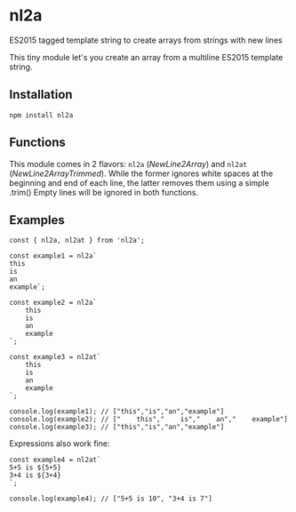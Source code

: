 # nl2a
ES2015 tagged template string to create arrays from strings with new lines

This tiny module let's you create an array from a multiline ES2015 template string.

## Installation

`npm install nl2a`

## Functions

This module comes in 2 flavors: `nl2a` (_NewLine2Array_) and `nl2at` (_NewLine2ArrayTrimmed_). While the former ignores white spaces at the beginning and end of each line, the latter removes them using a simple .trim()
Empty lines will be ignored in both functions.

## Examples

```
const { nl2a, nl2at } from 'nl2a';

const example1 = nl2a`
this
is
an
example`;

const example2 = nl2a`
    this
    is
    an
    example
`;

const example3 = nl2at`
    this
    is
    an
    example
`;

console.log(example1); // ["this","is","an","example"]
console.log(example2); // ["    this","    is","    an","    example"]
console.log(example3); // ["this","is","an","example"]
```

Expressions also work fine:
```
const example4 = nl2at`
5+5 is ${5+5}
3+4 is ${3+4}
`;

console.log(example4); // ["5+5 is 10", "3+4 is 7"]
```

